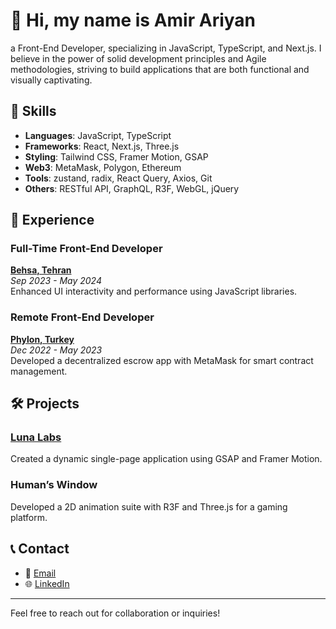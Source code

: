 # 👋 Hi, my name is Amir Ariyan
a Front-End Developer, specializing in JavaScript, TypeScript, and Next.js. I believe in the power of solid development principles and Agile methodologies, striving to build applications that are both functional and visually captivating.

## 💼 Skills

- **Languages**: JavaScript, TypeScript
- **Frameworks**: React, Next.js, Three.js
- **Styling**: Tailwind CSS, Framer Motion, GSAP
- **Web3**: MetaMask, Polygon, Ethereum
- **Tools**: zustand, radix, React Query, Axios, Git
- **Others**: RESTful API, GraphQL, R3F, WebGL, jQuery

## 🏢 Experience

### Full-Time Front-End Developer
[**Behsa, Tehran**](https://www.behsacorp.com)  
*Sep 2023 - May 2024*  
Enhanced UI interactivity and performance using JavaScript libraries.

### Remote Front-End Developer
[**Phylon, Turkey**](http://phylon.io)  
*Dec 2022 - May 2023*  
Developed a decentralized escrow app with MetaMask for smart contract management.

## 🛠 Projects

### [Luna Labs](https://luna-lac.vercel.app/)
Created a dynamic single-page application using GSAP and Framer Motion.

### Human’s Window
Developed a 2D animation suite with R3F and Three.js for a gaming platform.

## 📞 Contact

- 📧 [Email](mailto:amir.ariyan.dev@gmail.com)
- 🌐 [LinkedIn](https://www.linkedin.com/in/amir-ariyan-4167ba145)

---

Feel free to reach out for collaboration or inquiries!
